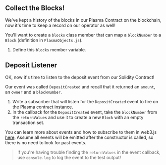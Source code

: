 ## Collect the Blocks! 

We've kept a history of the blocks in our Plasma Contract on the blockchain, now it's time to keep a record on our operator as well! 

You'll want to create a `blocks` class member that can map a `blockNumber` to a `Block` (definition in `PlasmaObjects.js`).

1. Define this `blocks` member variable.

## Deposit Listener

OK, now it's time to listen to the deposit event from our Solidity Contract! 

Our event was called `DepositCreated` and recall that it returned an `amount`, an `owner` and a `blockNumber`. 

1. Write a subscriber that will listen for the `DepositCreated` event to fire on the Plasma contract instance. 
2. In the callback for the `DepositCreated` event, take the `blockNumber` from the `returnValues` and use it to create a new `Block` with an empty transaction set.

You can learn more about events and how to subscribe to them in web3.js [here](https://web3js.readthedocs.io/en/1.0/web3-eth-contract.html#contract-events). Assume all events will be emitted after the constructor is called, so there is no need to look for past events. 

> If you're having trouble finding the `returnValues` in the event callback, use `console.log` to log the event to the test output! 